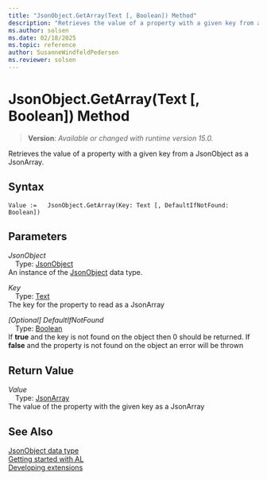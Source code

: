 ```yaml
---
title: "JsonObject.GetArray(Text [, Boolean]) Method"
description: "Retrieves the value of a property with a given key from a JsonObject as a JsonArray."
ms.author: solsen
ms.date: 02/18/2025
ms.topic: reference
author: SusanneWindfeldPedersen
ms.reviewer: solsen
---
```

[//]: # (START>DO_NOT_EDIT)
[//]: # (IMPORTANT:Do not edit any of the content between here and the END>DO_NOT_EDIT.)
[//]: # (Any modifications should be made in the .xml files in the ModernDev repo.)
# JsonObject.GetArray(Text [, Boolean]) Method
> **Version**: _Available or changed with runtime version 15.0._

Retrieves the value of a property with a given key from a JsonObject as a JsonArray.


## Syntax
```AL
Value :=   JsonObject.GetArray(Key: Text [, DefaultIfNotFound: Boolean])
```
## Parameters
*JsonObject*  
&emsp;Type: [JsonObject](jsonobject-data-type.md)  
An instance of the [JsonObject](jsonobject-data-type.md) data type.  

*Key*  
&emsp;Type: [Text](../text/text-data-type.md)  
The key for the property to read as a JsonArray  

*[Optional] DefaultIfNotFound*  
&emsp;Type: [Boolean](../boolean/boolean-data-type.md)  
If **true** and the key is not found on the object then 0 should be returned. If **false** and the property is not found on the object an error will be thrown  


## Return Value
*Value*  
&emsp;Type: [JsonArray](../jsonarray/jsonarray-data-type.md)  
The value of the property with the given key as a JsonArray


[//]: # (IMPORTANT: END>DO_NOT_EDIT)
## See Also
[JsonObject data type](jsonobject-data-type.md)  
[Getting started with AL](../../devenv-get-started.md)  
[Developing extensions](../../devenv-dev-overview.md)